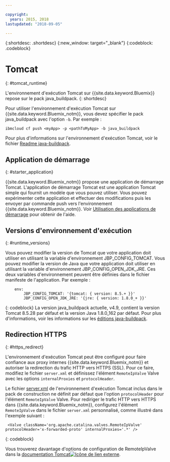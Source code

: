 ```yaml
---

copyright:
  years: 2015, 2018
lastupdated: "2018-09-05"

---
```


{:shortdesc: .shortdesc}
{:new_window: target="_blank"}
{:codeblock: .codeblock}


# Tomcat
{: #tomcat_runtime}

L'environnement d'exécution Tomcat sur {{site.data.keyword.Bluemix}} repose sur le pack java_buildpack.
{: shortdesc}

Pour utiliser l'environnement d'exécution Tomcat sur {{site.data.keyword.Bluemix_notm}}, vous devez spécifier le pack java_buildpack avec l'option `-b`. Par exemple :

```
ibmcloud cf push <myApp> -p <pathToMyApp> -b java_buildpack
```

Pour plus d'informations sur l'environnement d'exécution Tomcat, voir le fichier [Readme java-buildpack](https://github.com/cloudfoundry/java-buildpack/blob/master/README.md).

## Application de démarrage
{: #starter_application}

{{site.data.keyword.Bluemix_notm}} propose une application de démarrage Tomcat.  L'application de démarrage Tomcat est une application Tomcat simple qui fournit un modèle que vous pouvez utiliser. Vous pouvez expérimenter cette application et effectuer des modifications puis les envoyer par commande push vers l'environnement {{site.data.keyword.Bluemix_notm}}. Voir [Utilisation des applications de démarrage](../common/starter_app_usage.html) pour obtenir de l'aide.

## Versions d'environnement d'exécution
{: #runtime_versions}

Vous pouvez modifier la version de Tomcat que votre application doit utiliser en utilisant la variable d'environnement JBP_CONFIG_TOMCAT.
Vous pouvez modifier la version de Java que votre application doit utiliser en utilisant la variable d'environnement JBP_CONFIG_OPEN_JDK_JRE.
Ces deux variables d'environnement peuvent être définies dans le fichier manifeste de l'application.  Par exemple :
```
    env:
        JBP_CONFIG_TOMCAT: '{tomcat: { version: 8.5.+ }}'
        JBP_CONFIG_OPEN_JDK_JRE: '{jre: { version: 1.8.0_+ }}'
```
{: codeblock}
La version java_buildpack actuelle, v4.9, contient la version Tomcat 8.5.28 par défaut et la version Java 1.8.0_162 par défaut.
Pour plus d'informations, voir les informations sur les [éditions java-buildpack](https://github.com/cloudfoundry/java-buildpack/releases/tag/v4.9).

## Redirection HTTPS
{: #https_redirect}

L'environnement d'exécution Tomcat peut être configuré pour faire confiance aux proxy internes {{site.data.keyword.Bluemix_notm}} et autoriser la redirection du trafic HTTP vers HTTPS (SSL).
Pour ce faire, modifiez le fichier `server.xml` et définissez l'élément `RemoteIpValve` Valve avec les options `internalProxies` et `protocolHeader`.

Le fichier [server.xml](https://github.com/cloudfoundry/java-buildpack/blob/master/resources/tomcat/conf/server.xml) de l'environnement d'exécution Tomcat inclus dans le pack de construction ne définit par défaut que l'option `protocolHeader` pour l'élément `RemoteIpValve` Valve.  Pour rediriger le trafic HTTP vers HTTPS dans {{site.data.keyword.Bluemix_notm}}, configurez l'élément `RemoteIpValve` dans le fichier `server.xml` personnalisé, comme illustré dans l'exemple suivant :

```
 <Valve className='org.apache.catalina.valves.RemoteIpValve' protocolHeader='x-forwarded-proto' internalProxies='.*' />
```
{: codeblock}

Vous trouverez davantage d'options de configuration de RemoteIpValve dans la [documentation Tomcat![Icône de lien externe](../../icons/launch-glyph.svg "Icône de lien externe")](https://tomcat.apache.org/tomcat-8.5-doc/api/org/apache/catalina/valves/RemoteIpValve.html).
